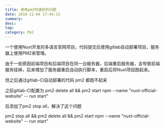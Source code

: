 ```yaml
---
title: 使用pm2时遇到的问题
date: 2018-11-04 17:44:13
summary: 
desc: 
tag: 
category: Pm2
---
```


一个使用Nuxt开发的多语言官网项目，代码提交后使用gitlab自动部署项目，服务器上使用PM2来管理。 

由于一些原因前端项目和后端项目在同一台服务器，后端重启服务器，会导致前端服务挂掉，后来增加了服务器重启自动执行脚本，重启后将Nuxt项目跑起来。 

但之后通过gitlab-CI自动部署的代码 pm2 都跑不起来

之前gitlab-CI配置为 pm2 delete all && pm2 start npm --name "nuxt-official-website" -- run start"

后添加了pm2 stop all，解决了这个问题

pm2 stop all && pm2 delete all && pm2 start npm --name "nuxt-official-website" -- run start"
